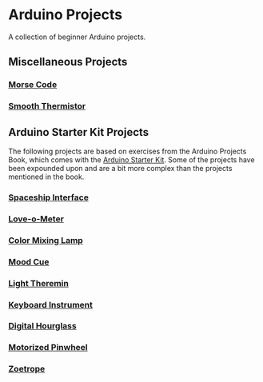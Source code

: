 # Arduino Projects

A collection of beginner Arduino projects.

## Miscellaneous Projects

### [Morse Code](MorseCode)

### [Smooth Thermistor](SmoothThermistor)

## Arduino Starter Kit Projects

The following projects are based on exercises from the Arduino Projects Book, which comes with the [Arduino Starter Kit](https://store.arduino.cc/usa/arduino-starter-kit). Some of the projects have been expounded upon and are a bit more complex than the projects mentioned in the book.

### [Spaceship Interface](SpaceshipInterface)

### [Love-o-Meter](Love-o-Meter)

### [Color Mixing Lamp](ColorMixingLamp)

### [Mood Cue](MoodCue)

### [Light Theremin](LightTheremin)

### [Keyboard Instrument](KeyboardInstrument)

### [Digital Hourglass](DigitalHourglass)

### [Motorized Pinwheel](MotorizedPinwheel)

### [Zoetrope](Zoetrope)